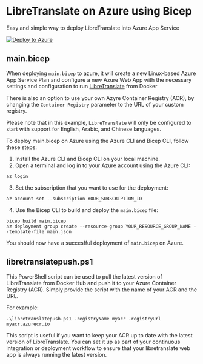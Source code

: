 # LibreTranslate on Azure using Bicep
Easy and simple way to deploy LibreTranslate into Azure App Service

[![Deploy to Azure](https://aka.ms/deploytoazurebutton)](https://portal.azure.com/#create/Microsoft.Template/uri/https%3A%2F%2Fraw.githubusercontent.com%2Fmhdbouk%2Flibretranslate-bicep%2Fmain%2Fmain.json)

## main.bicep
When deploying `main.bicep` to azure, it will create a new Linux-based Azure App Service Plan and configure a new Azure Web App with the necessary settings and configuration to run [LibreTranslate](https://github.com/LibreTranslate/LibreTranslate) from Docker

There is also an option to use your own Azyre Container Registry (ACR), by changing the `Container Registry` parameter to the URL of your custom registry.

Please note that in this example, `LibreTranslate` will only be configured to start with support for English, Arabic, and Chinese languages.

To deploy main.bicep on Azure using the Azure CLI and Bicep CLI, follow these steps:
1. Install the Azure CLI and Bicep CLI on your local machine.
2. Open a terminal and log in to your Azure account using the Azure CLI:
```
az login
```
3. Set the subscription that you want to use for the deployment:
```
az account set --subscription YOUR_SUBSCRIPTION_ID
```
4. Use the Bicep CLI to build and deploy the `main.bicep` file:
```
bicep build main.bicep
az deployment group create --resource-group YOUR_RESOURCE_GROUP_NAME --template-file main.json
```

You should now have a succesfful deployment of `main.bicep` on Azure.

## libretranslatepush.ps1
This PowerShell script can be used to pull the latest version of LibreTranslate from Docker Hub and push it to your Azure Container Registry (ACR). Simply provide the script with the name of your ACR and the URL.

For example:
```
.\libretranslatepush.ps1 -registryName myacr -registryUrl myacr.azurecr.io
```

This script is useful if you want to keep your ACR up to date with the latest version of LibreTranslate. You can set it up as part of your continuous integration or deployment workflow to ensure that your libretranslate web app is always running the latest version.

